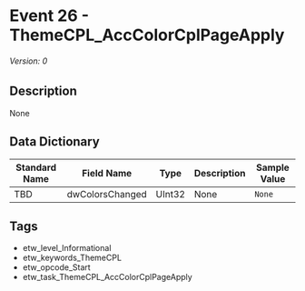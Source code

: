 # Event 26 - ThemeCPL_AccColorCplPageApply
###### Version: 0

## Description
None

## Data Dictionary
|Standard Name|Field Name|Type|Description|Sample Value|
|---|---|---|---|---|
|TBD|dwColorsChanged|UInt32|None|`None`|

## Tags
* etw_level_Informational
* etw_keywords_ThemeCPL
* etw_opcode_Start
* etw_task_ThemeCPL_AccColorCplPageApply